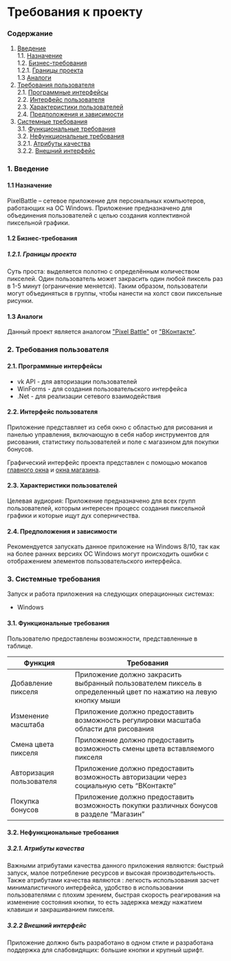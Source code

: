 # Требования к проекту
### Содержание
1. [Введение](#1) <br>
  1.1. [Назначение](#1.1) <br>
  1.2. [Бизнес-требования](#1.2) <br>
      1.2.1. [Границы проекта](#1.2.1) <br>
  1.3 [Аналоги](#1.3) <br>
2. [Требования пользователя](#2) <br>
  2.1. [Программные интерфейсы](#2.1) <br>
  2.2. [Интерфейс пользователя](#2.2) <br>
  2.3. [Характеристики пользователей](#2.3) <br>
  2.4. [Предположения и зависимости](#2.4) <br>
3. [Системные требования](#3.) <br>
  3.1. [Функциональные требования](#3.1) <br>
  3.2. [Нефункциональные требования](#3.2) <br>
     3.2.1. [Атрибуты качества](#3.2.1) <br>
     3.2.2. [Внешний интерфейс](#3.2.2) <br>

### 1. Введение <a name="1"></a>
#### 1.1 Назначение <a name="1.1"></a>
PixelBattle – сетевое приложение для персональных компьютеров, работающих на ОС Windows. Приложение предназначено для объединения пользователей с целью создания коллективной пиксельной графики. 
#### 1.2 Бизнес-требования <a name="1.2"></a>
##### 1.2.1. Границы проекта <a name="1.2.1"></a>
Суть проста: выделяется полотно с определённым количеством пикселей. Один пользователь может закрасить один любой пиксель раз в 1-5 минут (ограничение меняется). Таким образом, пользователи могут объединяться в группы, чтобы нанести на холст свои пиксельные рисунки.
#### 1.3 Аналоги <a name="1.3"></a>
Данный проект является аналогом ["Pixel Battle"](https://vk.com/pixelbattle) от ["ВКонтакте"](https://vk.com/).
### 2. Требования пользователя <a name="2"></a>
#### 2.1. Программные интерфейсы <a name="2.1"></a>
*	vk API - для авторизации пользователей
*	WinForms - для создания пользовательского интерфейса
*	.Net - для реализации сетевого взаимодействия
#### 2.2. Интерфейс пользователя <a name="2.2"></a>
Приложение представляет из себя окно с областью для рисования и панелью управления, включающую в себя набор инструментов для рисования, статистику пользователей и поле с магазином для покупки бонусов.

Графический интерфейс проекта представлен с помощью мокапов [главного окна](https://github.com/qkay111/PixelBattle/blob/master/documentation/mockups/Main%20window.png) и [окна магазина](https://github.com/qkay111/PixelBattle/blob/master/documentation/mockups/Shop.png).
#### 2.3. Характеристики пользователей <a name="2.3"></a>
Целевая аудиория:
Приложение предназначено для всех групп пользователей, которым интересен процесс создания пиксельной графики и которые ищут дух соперничества.
#### 2.4. Предположения и зависимости <a name="2.4"></a>
Рекомендуется запускать данное приложение на Windows 8/10, так как на более ранних версиях ОС Windows могут происходить ошибки с отображением элементов пользовательского интерфейса.
### 3. Системные требования <a name="3"></a>
Запуск и работа приложения на следующих операционных системах:
* Windows
#### 3.1. Функциональные требования <a name="3.1"></a>
Пользователю предоставлены возможности, представленные в таблице.

Функция | Требования
--- | ---
Добавление пикселя | Приложение должно закрасить выбранный пользователем пиксель в определенный цвет по нажатию на левую кнопку мыши
Изменение масштаба | Приложение должно предоставить возможность регулировки масштаба области для рисования
Смена цвета пикселя | Приложение должно предоставить возможность смены цвета вставляемого пикселя
Авторизация пользователя | Приложение должно предоставить возможность авторизации через социальную сеть “ВКонтакте”
Покупка бонусов  | Приложение должно предоставить возможность покупки различных бонусов в разделе “Магазин”

#### 3.2. Нефункциональные требования <a name="3.2"></a>
  ##### 3.2.1. Атрибуты качества <a name="3.2.1"></a>
Важными атрибутами качества данного приложения являются: быстрый запуск, малое потребление ресурсов и высокая производительность. <br/>
Также атрибутами качества являются : легкость использования засчет минималистичного интерфейса, удобство в использовании пользователями с плохим зрением, быстрая скорость реагирования на изменение состояния кнопки, то есть задержка между нажатием клавиши и закрашиванием пикселя.
  ##### 3.2.2 Внешний интерфейс <a name="3.2.2"></a>
Приложение должно быть разработано в одном стиле и разработана поддержка для слабовидящих: большие кнопки и крупный шрифт.

